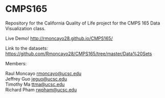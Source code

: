 # CMPS165
Repository for the California Quality of Life project for the CMPS 165
Data Visualization class.

Live Demo!
http://rmoncayo28.github.io/CMPS165/

Link to the datasets:
https://github.com/Rmoncayo28/CMPS165/tree/master/Data%20Sets

Members:

Raul Moncayo rmoncayo@ucsc.edu  
Jeffrey Guo  jeguo@ucsc.edu  
Timothy Ma   ttma@ucsc.edu  
Richard Pham rwpham@ucsc.edu  
